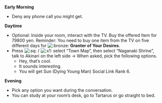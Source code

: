 **Early Morning**

- Deny any phone call you might get.

**Daytime**

- Optional: Inside your room, interact with the TV. Buy the offered Item for 79800 yen. Reminder: You need to buy one item from the TV on five different days for ![:bronze:](/assets/bronze.png) **Granter of Your Desires**.
- Press ![:sq:](/assets/square.png) / ![:x1:](/assets/x1.png) select “Town Map”, then select “Naganaki Shrine”, talk to Akinari on the left side -> When asked, pick the following options.
  - Hey, that’s cool.
  - It sounds interesting.
  - You will get Sun (Dying Young Man) Social Link Rank 6.

**Evening**

- Pick any option you want during the conversation.
- You can study at your room’s desk, go to Tartarus or go straight to bed.
